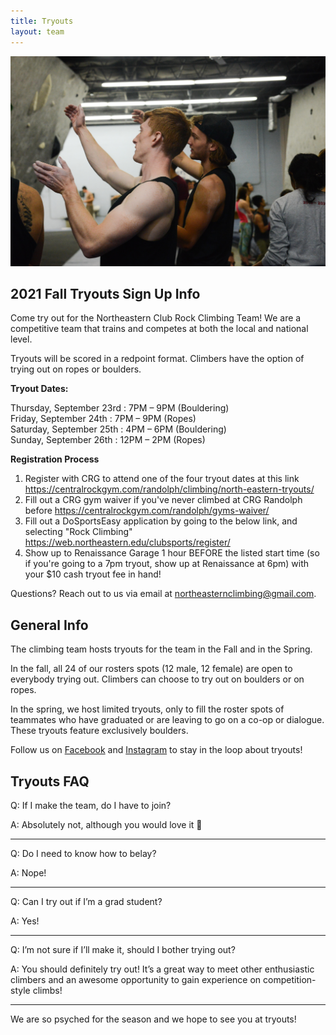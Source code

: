 ```yaml
---
title: Tryouts
layout: team
---
```

![Two climbers discuss beta](/images/beta.jpg)

## 2021 Fall Tryouts Sign Up Info

Come try out for the Northeastern Club Rock Climbing Team!
We are a competitive team that trains and competes at both the local and national level.

Tryouts will be scored in a redpoint format. Climbers have the option of
trying out on ropes or boulders.

**Tryout Dates:**       

Thursday, September 23rd : 7PM – 9PM (Bouldering)  
Friday, September 24th : 7PM – 9PM (Ropes)   
Saturday, September 25th : 4PM – 6PM (Bouldering)   
Sunday, September 26th : 12PM – 2PM (Ropes)   

**Registration Process**

1. Register with CRG to attend one of the four tryout dates at this link
   <https://centralrockgym.com/randolph/climbing/north-eastern-tryouts/>
2. Fill out a CRG gym waiver if you've never climbed at CRG Randolph before
   <https://centralrockgym.com/randolph/gyms-waiver/>
3. Fill out a DoSportsEasy application by going to the below link,
and selecting "Rock Climbing"
   <https://web.northeastern.edu/clubsports/register/>
4. Show up to Renaissance Garage 1 hour BEFORE the listed start time
(so if you're going to a 7pm tryout, show up at Renaissance at 6pm)
with your $10 cash tryout fee in hand!

Questions? Reach out to us via email at northeasternclimbing@gmail.com.

## General Info

The climbing team hosts tryouts for the team in the Fall and in the
Spring.

In the fall, all 24 of our rosters spots (12 male, 12 female)
are open to everybody trying out. Climbers can choose to try out on
boulders or on ropes.

In the spring, we host limited tryouts, only to fill the roster spots
of teammates who have graduated or are leaving to go on a co-op or dialogue. 
These tryouts feature exclusively boulders.

Follow us on [Facebook](https://www.facebook.com/northeasternclimbing/) and [Instagram](https://www.instagram.com/northeasternclimbing/)
to stay in the loop about tryouts!

## Tryouts FAQ

Q: If I make the team, do I have to join?

A: Absolutely not, although you would love it 🙂

---

Q: Do I need to know how to belay?

A: Nope!

---

Q: Can I try out if I’m a grad student?

A: Yes!

---

Q: I’m not sure if I’ll make it, should I bother trying out?

A: You should definitely try out! It’s a great way to meet other enthusiastic climbers and an awesome opportunity to gain experience on competition-style climbs!

---

We are so psyched for the season and we hope to see you at tryouts!
